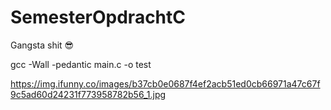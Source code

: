 # SemesterOpdrachtC
Gangsta shit 😎

gcc -Wall -pedantic main.c -o test

https://img.ifunny.co/images/b37cb0e0687f4ef2acb51ed0cb66971a47c67f9c5ad60d24231f773958782b56_1.jpg
